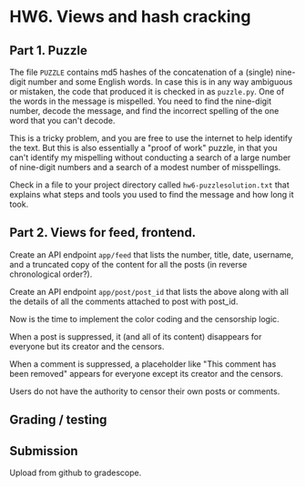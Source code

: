 # HW6.   Views and hash cracking

##  Part 1. Puzzle
The file `PUZZLE` contains md5 hashes of the concatenation of a (single) nine-digit number and some English words.  In case this is in any way ambiguous or mistaken, the code that produced it is checked in as `puzzle.py`.  One of the words in the message is mispelled.  You need to find the nine-digit number, decode the message, and find the incorrect spelling of the one word that you can't decode.  

This is a tricky problem, and you are free to use the internet to help identify the text.   But this is also essentially a "proof of work" puzzle, in that you can't identify my mispelling without conducting a search of a large number of nine-digit numbers and a search of a modest number of misspellings.  

Check in a file to your project directory called `hw6-puzzlesolution.txt` that explains what steps and tools you used to find the message and how long it took. 

## Part 2.  Views for feed, frontend.

Create an API endpoint `app/feed`  that lists the number, title, date, username, and a truncated copy of the content for all the posts (in reverse chronological order?).

Create an API endpoint `app/post/post_id`  that lists the above along with all the details of all the comments attached to post with post_id.   

Now is the time to implement the color coding and the censorship logic.  

When a post is suppressed, it (and all of its content) disappears for everyone but its creator and the censors.  

When a comment is suppressed, a placeholder like "This comment has been removed" appears for everyone except its creator and the censors.

Users do not have the authority to censor their own posts or comments.  

## Grading / testing  

## Submission
Upload from github to gradescope.
